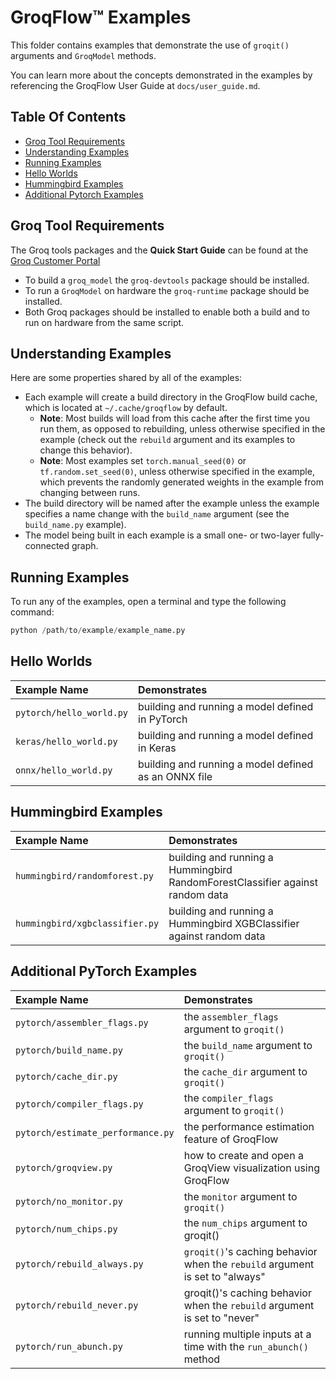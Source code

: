 # GroqFlow™ Examples

This folder contains examples that demonstrate the use of `groqit()` arguments and `GroqModel` methods.

You can learn more about the concepts demonstrated in the examples by referencing the GroqFlow User Guide at `docs/user_guide.md`.

## Table Of Contents

- [Groq Tool Requirements](#groq-tool-requirements)
- [Understanding Examples](#understanding-examples)
- [Running Examples](#running-examples)
- [Hello Worlds](#hello-worlds)
- [Hummingbird Examples](#hummingbird-examples)
- [Additional Pytorch Examples](#additional-pytorch-examples)

## Groq Tool Requirements

The Groq tools packages and the **Quick Start Guide** can be found at the [Groq Customer Portal](https://support.groq.com/)

- To build a `groq_model` the `groq-devtools` package should be installed.
- To run a `GroqModel` on hardware the `groq-runtime` package should be installed.
- Both Groq packages should be installed to enable both a build and to run on hardware
  from the same script.

## Understanding Examples

Here are some properties shared by all of the examples:

- Each example will create a build directory in the GroqFlow build cache, which is located at `~/.cache/groqflow` by default.
  - **Note**: Most builds will load from this cache after the first time you run them, as opposed to rebuilding, unless otherwise specified in the example (check out the `rebuild` argument and its examples to change this behavior).
  - **Note**: Most examples set `torch.manual_seed(0)` or `tf.random.set_seed(0)`, unless otherwise specified in the example, which prevents the randomly generated weights in the example from changing between runs.
- The build directory will be named after the example unless the example specifies a name change with the `build_name` argument (see the `build_name.py` example).
- The model being built in each example is a small one- or two-layer fully-connected graph.

## Running Examples

To run any of the examples, open a terminal and type the following command:

```python
python /path/to/example/example_name.py
```

## Hello Worlds

| **Example Name** | **Demonstrates** |
|:--------|:-----------|
| `pytorch/hello_world.py` | building and running a model defined in PyTorch|
| `keras/hello_world.py` | building and running a model defined in Keras|
| `onnx/hello_world.py` | building and running a model defined as an ONNX file|

## Hummingbird Examples

| **Example Name** | **Demonstrates** |
|:--------|:-----------|
| `hummingbird/randomforest.py` | building and running a Hummingbird RandomForestClassifier against random data |
| `hummingbird/xgbclassifier.py` | building and running a Hummingbird XGBClassifier against random data |

## Additional PyTorch Examples

| **Example Name** | **Demonstrates** |
|:--------|:-----------|
| `pytorch/assembler_flags.py` | the `assembler_flags` argument to `groqit()` |
| `pytorch/build_name.py` | the `build_name` argument to `groqit()` |
| `pytorch/cache_dir.py` | the `cache_dir` argument to `groqit()` |
| `pytorch/compiler_flags.py` | the `compiler_flags` argument to `groqit()` |
| `pytorch/estimate_performance.py` | the performance estimation feature of GroqFlow |
| `pytorch/groqview.py` | how to create and open a GroqView visualization using GroqFlow |
| `pytorch/no_monitor.py` | the `monitor` argument to `groqit()` |
| `pytorch/num_chips.py` | the `num_chips` argument to groqit()|
| `pytorch/rebuild_always.py` | `groqit()`'s caching behavior when the `rebuild` argument is set to "always" |
| `pytorch/rebuild_never.py` | groqit()'s caching behavior when the `rebuild` argument is set to "never" |
| `pytorch/run_abunch.py` | running multiple inputs at a time with the `run_abunch()` method |

